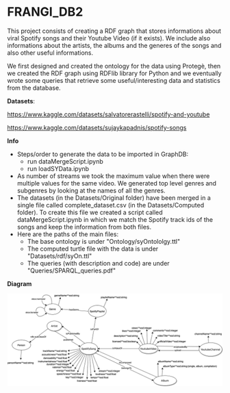# FRANGI_DB2

This project consists of creating a RDF graph that stores informations about viral Spotify songs and their Youtube Video (if it exists). We include also informations about the artists, the albums and the generes of the songs and also other useful informations.

We first designed and created the ontology for the data using Protegè, then we created the RDF graph using RDFlib library for Python and we eventually wrote some queries that retrieve some useful/interesting data and statistics from the database.

**Datasets**:

https://www.kaggle.com/datasets/salvatorerastelli/spotify-and-youtube

https://www.kaggle.com/datasets/sujaykapadnis/spotify-songs


**Info**

 - Steps/order to generate the data to be imported in GraphDB:  
      - run dataMergeScript.ipynb  
      - run loadSYData.ipynb  
 - As number of streams we took the maximum value when there were multiple values for the same video. We generated top level genres and subgenres by looking at the names of all the genres.  
 - The datasets (in the Datasets/Original folder) have been merged in a single file called complete_dataset.csv (in the Datasets/Computed folder). To create this file we created a script called dataMergeScript.ipynb in which we match the Spotify track ids of the songs and keep the information from both files.
 - Here are the paths of the main files:
      - The base ontology is under "Ontology/syOntololgy.ttl"
      - The computed turtle file with the data is under "Datasets/rdf/syOn.ttl"
      - The queries (with description and code) are under "Queries/SPARQL_queries.pdf"


**Diagram**

![alt text](https://github.com/GianlucaAntolini/FRANGI_DB2/blob/main/Ontology/syOntology.png)